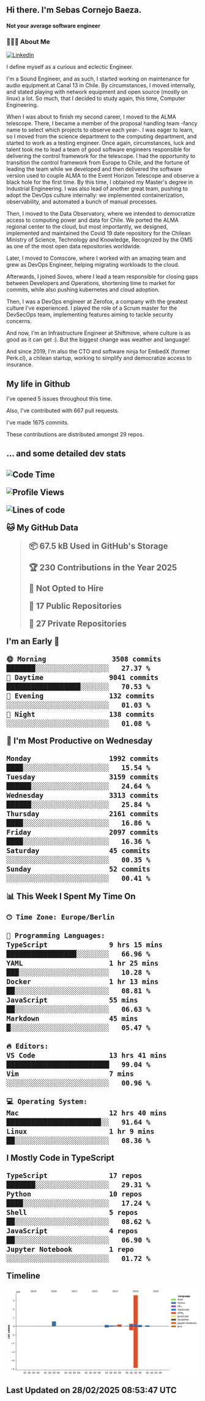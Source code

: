 <h2> Hi there.  I'm Sebas Cornejo Baeza.</h2>
<h4> Not your average software engineer</h4>
<h3> 👨🏻‍💻 About Me </h3>
<a href="http://linkedin.com/in/sebastian-cornejo-baeza/"><img alt="LinkedIn" src="https://img.shields.io/badge/Sebas%20Cornejo%20-informational?style=appveyor&logo=linkedin"></a>


I define myself as a curious and eclectic Engineer.

I'm a Sound Engineer, and as such, I started working on maintenance for audio equipment at Canal 13 in Chile.
By circumstances, I moved internally, and stated playing with network equipment and open source (mostly on linux) 
a lot. So much, that I decided to study again, this time, Computer Engineering.

When I was about to finish my second career, I moved to the ALMA telescope. There, I became a member of the proposal handling team
-fancy name to select which projects to observe each year-. 
I was eager to learn, so I moved from the science department to the computing department, and started to work as 
a testing engineer. Once again, circumstances, luck and talent took me to lead a team of good software engineers 
responsible for delivering the control framework for the telescope. I had the opportunity to transition the control framework from
Europe to Chile, and the fortune of leading the team while we developed and then delivered the software
version used to couple ALMA to the Event Horizon Telescope and observe a black hole for the first time.
By this time, I obtained my Master's degree in Industrial Engineering.
I was also lead of another great team, pushing to adopt the DevOps culture internally: we implemented containerization, observability, and automated a bunch of manual processes.

Then, I moved to the Data Observatory, where we intended to democratize access to computing power
and data for Chile. We ported the ALMA regional center to the cloud, but most importantly, we designed, implemented
and maintained the Covid 19 date repository for the Chilean Ministry of Science, Technology and Knowledge, Recognized by the OMS as one of the most open
data repositories worldwide.

Later, I moved to Comscore, where I worked with an amazing team and grew as DevOps Engineer, helping migrating workloads to the cloud.

Afterwards, I joined Sovos, where I lead a team responsible for closing gaps between Developers and Operations, shortening time to market for commits, while
also pushing kubernetes and cloud adoption.

Then, I was a DevOps engineer at Zerofox, a company with the greatest culture I've experienced. I played the role of a Scrum master for the DevSecOps team,
implementing features aiming to tackle security concerns.

And now, I'm an Infrastructure Engineer at Shiftmove, where culture is as good as it can get :). But the biggest change was weather and language!
 
And since 2019, I'm also the CTO and software ninja for EmbedX (former Perk.cl), a chilean startup, working to simplify and democratize access to insurance.

<h2> My life in Github </h2>

I've opened 5 issues throughout this time.

Also, I've contributed with 667 pull requests.

I've made 1675 commits.

These contributions are distributed amongst 29 repos.

<h2>... and some detailed dev stats<h2>

<!--START_SECTION:waka-->
![Code Time](http://img.shields.io/badge/Code%20Time-1%2C057%20hrs%2042%20mins-blue)

![Profile Views](http://img.shields.io/badge/Profile%20Views-33-blue)

![Lines of code](https://img.shields.io/badge/From%20Hello%20World%20I%27ve%20Written-5.2%20million%20lines%20of%20code-blue)

**🐱 My GitHub Data** 

> 📦 67.5 kB Used in GitHub's Storage 
 > 
> 🏆 230 Contributions in the Year 2025
 > 
> 🚫 Not Opted to Hire
 > 
> 📜 17 Public Repositories 
 > 
> 🔑 27 Private Repositories 
 > 
**I'm an Early 🐤** 

```text
🌞 Morning                3508 commits        ███████░░░░░░░░░░░░░░░░░░   27.37 % 
🌆 Daytime                9041 commits        ██████████████████░░░░░░░   70.53 % 
🌃 Evening                132 commits         ░░░░░░░░░░░░░░░░░░░░░░░░░   01.03 % 
🌙 Night                  138 commits         ░░░░░░░░░░░░░░░░░░░░░░░░░   01.08 % 
```
📅 **I'm Most Productive on Wednesday** 

```text
Monday                   1992 commits        ████░░░░░░░░░░░░░░░░░░░░░   15.54 % 
Tuesday                  3159 commits        ██████░░░░░░░░░░░░░░░░░░░   24.64 % 
Wednesday                3313 commits        ██████░░░░░░░░░░░░░░░░░░░   25.84 % 
Thursday                 2161 commits        ████░░░░░░░░░░░░░░░░░░░░░   16.86 % 
Friday                   2097 commits        ████░░░░░░░░░░░░░░░░░░░░░   16.36 % 
Saturday                 45 commits          ░░░░░░░░░░░░░░░░░░░░░░░░░   00.35 % 
Sunday                   52 commits          ░░░░░░░░░░░░░░░░░░░░░░░░░   00.41 % 
```


📊 **This Week I Spent My Time On** 

```text
🕑︎ Time Zone: Europe/Berlin

💬 Programming Languages: 
TypeScript               9 hrs 15 mins       █████████████████░░░░░░░░   66.96 % 
YAML                     1 hr 25 mins        ███░░░░░░░░░░░░░░░░░░░░░░   10.28 % 
Docker                   1 hr 13 mins        ██░░░░░░░░░░░░░░░░░░░░░░░   08.81 % 
JavaScript               55 mins             ██░░░░░░░░░░░░░░░░░░░░░░░   06.63 % 
Markdown                 45 mins             █░░░░░░░░░░░░░░░░░░░░░░░░   05.47 % 

🔥 Editors: 
VS Code                  13 hrs 41 mins      █████████████████████████   99.04 % 
Vim                      7 mins              ░░░░░░░░░░░░░░░░░░░░░░░░░   00.96 % 

💻 Operating System: 
Mac                      12 hrs 40 mins      ███████████████████████░░   91.64 % 
Linux                    1 hr 9 mins         ██░░░░░░░░░░░░░░░░░░░░░░░   08.36 % 
```

**I Mostly Code in TypeScript** 

```text
TypeScript               17 repos            ███████░░░░░░░░░░░░░░░░░░   29.31 % 
Python                   10 repos            ████░░░░░░░░░░░░░░░░░░░░░   17.24 % 
Shell                    5 repos             ██░░░░░░░░░░░░░░░░░░░░░░░   08.62 % 
JavaScript               4 repos             ██░░░░░░░░░░░░░░░░░░░░░░░   06.90 % 
Jupyter Notebook         1 repo              ░░░░░░░░░░░░░░░░░░░░░░░░░   01.72 % 
```



**Timeline**

![Lines of Code chart](https://raw.githubusercontent.com/scornejob/scornejob/master/assets/bar_graph.png)


 Last Updated on 28/02/2025 08:53:47 UTC
<!--END_SECTION:waka-->
